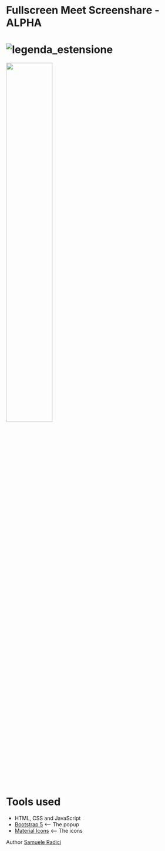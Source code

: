 Fullscreen Meet Screenshare - ALPHA
=======
![legenda_estensione](https://i.imgur.com/FcDL8li.png)
=======
[<img src="https://i.imgur.com/RRPDCRS.gif" width="50%">](https://i.imgur.com/cAPFId9.mp4)

# Tools used #
* HTML, CSS and JavaScript
* [Bootstrap 5](https://getbootstrap.com/docs/5.0/getting-started/introduction/) <-- The popup
* [Material Icons](https://fonts.google.com/icons) <-- The icons



Author [Samuele Radici](https://www.instagram.com/kio.jar/?hl=it)
